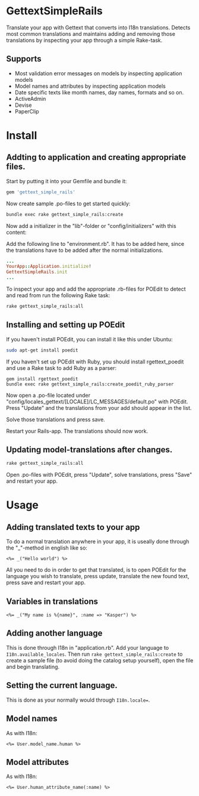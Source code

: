 # GettextSimpleRails

Translate your app with Gettext that converts into I18n translations. Detects most common translations and maintains adding and removing those translations by inspecting your app through a simple Rake-task.

## Supports
- Most validation error messages on models by inspecting application models
- Model names and attributes by inspecting application models
- Date specific texts like month names, day names, formats and so on.
- ActiveAdmin
- Devise
- PaperClip

# Install

## Addting to application and creating appropriate files.
Start by putting it into your Gemfile and bundle it:
```ruby
gem 'gettext_simple_rails'
```

Now create sample .po-files to get started quickly:
```sh
bundle exec rake gettext_simple_rails:create
```

Now add a initializer in the "lib"-folder or "config/initializers" with this content:

Add the following line to "environment.rb". It has to be added here, since the translations have to be added after the normal initializations.
```ruby
...
YourApp::Application.initialize!
GettextSimpleRails.init
...
```

To inspect your app and add the appropriate .rb-files for POEdit to detect and read from run the following Rake task:
```sh
rake gettext_simple_rails:all
```

## Installing and setting up POEdit
If you haven't install POEdit, you can install it like this under Ubuntu:
```sh
sudo apt-get install poedit
```

If you haven't set up POEdit with Ruby, you should install rgettext_poedit and use a Rake task to add Ruby as a parser:
```
gem install rgettext_poedit
bundle exec rake gettext_simple_rails:create_poedit_ruby_parser
```

Now open a .po-file located under "config/locales_gettext/[LOCALE]/LC_MESSAGES/default.po" with POEdit. Press "Update" and the translations from your add should appear in the list.

Solve those translations and press save.

Restart your Rails-app. The translations should now work.


## Updating model-translations after changes.

```sh
rake gettext_simple_rails:all
```

Open .po-files with POEdit, press "Update", solve translations, press "Save" and restart your app.


# Usage

## Adding translated texts to your app

To do a normal translation anywhere in your app, it is useally done through the "_"-method in english like so:
```erb
<%= _("Hello world") %>
```

All you need to do in order to get that translated, is to open POEdit for the language you wish to translate, press update, translate the new found text, press save and restart your app.

## Variables in translations
```erb
<%= _("My name is %{name}", :name => "Kasper") %>
```

## Adding another language

This is done through I18n in "application.rb". Add your language to `I18n.available_locales`. Then run `rake gettext_simple_rails:create` to create a sample file (to avoid doing the catalog setup yourself), open the file and begin translating.

## Setting the current language.

This is done as your normally would through `I18n.locale=`.

## Model names

As with I18n:
```erb
<%= User.model_name.human %>
```

## Model attributes

As with I18n:
```erb
<%= User.human_attribute_name(:name) %>
```
